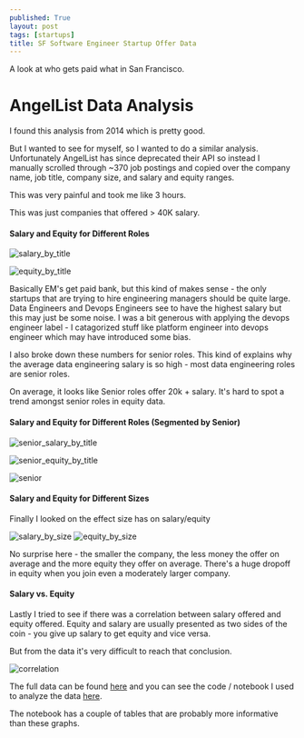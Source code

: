 ```yaml
---
published: True
layout: post
tags: [startups]
title: SF Software Engineer Startup Offer Data
---
```


A look at who gets paid what in San Francisco. 

<!--more-->

# AngelList Data Analysis

I found this analysis from 2014 which is pretty good. 

But I wanted to see for myself, so I wanted to do a similar analysis. Unfortunately AngelList has since deprecated their API so instead I manually scrolled through ~370 job postings and copied over the company name, job title, company size, and salary and equity ranges. 

This was very painful and took me like 3 hours. 

This was just companies that offered > 40K salary.  

#### Salary and Equity for Different Roles
![salary_by_title](/images/startup/salary_by_title.png)

![equity_by_title](/images/startup/equity_by_title.png)

Basically EM's get paid bank, but this kind of makes sense - the only startups that are trying to hire engineering managers should be quite large. 
Data Engineers and Devops Engineers see to have the highest salary but this may just be some noise. I was a bit generous with applying the devops engineer label - I catagorized stuff like platform engineer into devops engineer which may have introduced some bias. 

I also broke down these numbers for senior roles. This kind of explains why the average data engineering salary is so high - most data engineering roles are senior roles. 

On average, it looks like Senior roles offer 20k + salary. It's hard to spot a trend amongst senior roles in equity data. 

#### Salary and Equity for Different Roles (Segmented by Senior)
![senior_salary_by_title](/images/startup/senior_salary_by_title.png)

![senior_equity_by_title](/images/startup/senior_equity_by_title.png)

![senior](/images/startup/senior.png)

#### Salary and Equity for Different Sizes

Finally I looked on the effect size has on salary/equity

![salary_by_size](/images/startup/salary_by_size.png) ![equity_by_size](/images/startup/equity_by_size.png)

No surprise here - the smaller the company, the less money the offer on average and the more equity they offer on average. There's a huge dropoff in equity when you join even a moderately larger company.


#### Salary vs. Equity
Lastly I tried to see if there was a correlation between salary offered and equity offered. Equity and salary are usually presented as two sides of the coin - you give up salary to get equity and vice versa. 

But from the data it's very difficult to reach that conclusion. 

![correlation](/images/startup/salary_vs_equity.png)

The full data can be found [here]() and you can see the code / notebook I used to analyze the data [here](). 

The notebook has a couple of tables that are probably more informative than these graphs. 
